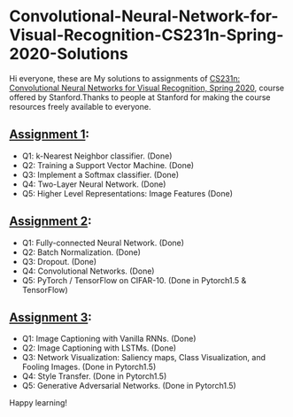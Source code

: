 # Convolutional-Neural-Network-for-Visual-Recognition-CS231n-Spring-2020-Solutions
Hi everyone, these are My solutions to assignments of [CS231n: Convolutional Neural Networks for Visual Recognition, Spring 2020](https://cs231n.github.io/), course offered by Stanford.Thanks to people at Stanford for making the course resources freely available to everyone.

## [Assignment 1](https://cs231n.github.io/assignments2020/assignment1/):
* Q1: k-Nearest Neighbor classifier. (Done)
* Q2: Training a Support Vector Machine. (Done)
* Q3: Implement a Softmax classifier. (Done)
* Q4: Two-Layer Neural Network. (Done)
* Q5: Higher Level Representations: Image Features (Done)

## [Assignment 2](https://cs231n.github.io/assignments2020/assignment2/):
* Q1: Fully-connected Neural Network. (Done)
* Q2: Batch Normalization. (Done)
* Q3: Dropout. (Done)
* Q4: Convolutional Networks. (Done)
* Q5: PyTorch / TensorFlow on CIFAR-10. (Done in Pytorch1.5 & TensorFlow)

## [Assignment 3](https://cs231n.github.io/assignments2020/assignment3/):
* Q1: Image Captioning with Vanilla RNNs. (Done)
* Q2: Image Captioning with LSTMs. (Done)
* Q3: Network Visualization: Saliency maps, Class Visualization, and Fooling Images. (Done in Pytorch1.5)
* Q4: Style Transfer. (Done in Pytorch1.5)
* Q5: Generative Adversarial Networks. (Done in Pytorch1.5)

Happy learning!
